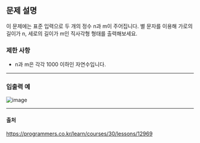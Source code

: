 ## 문제 설명
이 문제에는 표준 입력으로 두 개의 정수 n과 m이 주어집니다. 별 문자를 이용해 가로의 길이가 n, 세로의 길이가 m인 직사각형 형태를 출력해보세요.


### 제한 사항
* n과 m은 각각 1000 이하인 자연수입니다.

***
### 입출력 예
![image](https://user-images.githubusercontent.com/76280200/147416434-176c28bf-c55e-4618-9ac8-a175ee5ebeb1.png)
***
#### 출처
<https://programmers.co.kr/learn/courses/30/lessons/12969>
